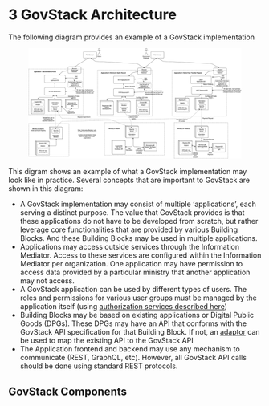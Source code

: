# 3 GovStack Architecture

The following diagram provides an example of a GovStack implementation

<figure><img src="../.gitbook/assets/GovStack Overall Architecture.png" alt=""><figcaption></figcaption></figure>

This digram shows an example of what a GovStack implementation may look like in practice. Several concepts that are important to GovStack are shown in this diagram:

* A GovStack implementation may consist of multiple ‘applications’, each serving a distinct purpose. The value that GovStack provides is that these applications do not have to be developed from scratch, but rather leverage core functionalities that are provided by various Building Blocks. And these Building Blocks may be used in multiple applications.
* Applications may access outside services through the Information Mediator. Access to these services are configured within the Information Mediator per organization. One application may have permission to access data provided by a particular ministry that another application may not access.
* A GovStack application can be used by different types of users. The roles and permissions for various user groups must be managed by the application itself (using [authorization services described here](https://govstack-global.atlassian.net/wiki/spaces/GH/pages/239370263))
* Building Blocks may be based on existing applications or Digital Public Goods (DPGs). These DPGs may have an API that conforms with the GovStack API specification for that Building Block. If not, an [adaptor](https://govstack-global.atlassian.net/wiki/spaces/GH/pages/215318576) can be used to map the existing API to the GovStack API
* The Application frontend and backend may use any mechanism to communicate (REST, GraphQL, etc). However, all GovStack API calls should be done using standard REST protocols.



## GovStack Components

